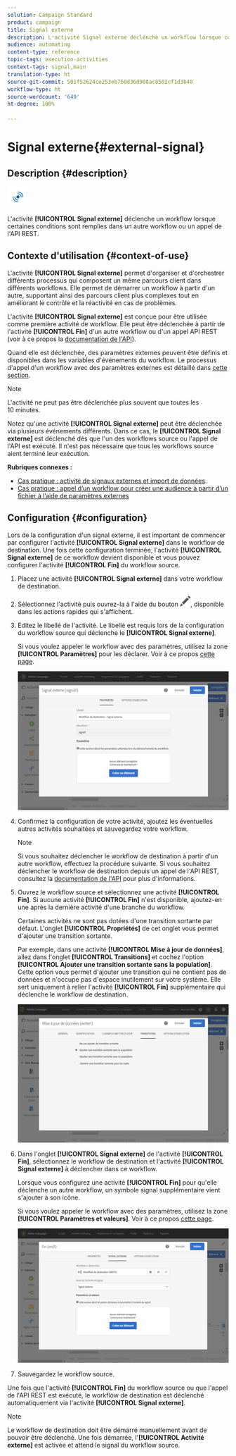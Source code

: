 ```yaml
---
solution: Campaign Standard
product: campaign
title: Signal externe
description: L'activité Signal externe déclenche un workflow lorsque certaines conditions sont remplies dans un autre workflow.
audience: automating
content-type: reference
topic-tags: execution-activities
context-tags: signal,main
translation-type: ht
source-git-commit: 501f52624ce253eb7b0d36d908ac8502cf1d3b48
workflow-type: ht
source-wordcount: '649'
ht-degree: 100%

---
```



# Signal externe{#external-signal}

## Description {#description}

![](assets/signal.png)

L&#39;activité **[!UICONTROL Signal externe]** déclenche un workflow lorsque certaines conditions sont remplies dans un autre workflow ou un appel de l&#39;API REST.

## Contexte d&#39;utilisation {#context-of-use}

L&#39;activité **[!UICONTROL Signal externe]** permet d&#39;organiser et d&#39;orchestrer différents processus qui composent un même parcours client dans différents workflows. Elle permet de démarrer un workflow à partir d&#39;un autre, supportant ainsi des parcours client plus complexes tout en améliorant le contrôle et la réactivité en cas de problèmes.

L&#39;activité **[!UICONTROL Signal externe]** est conçue pour être utilisée comme première activité de workflow. Elle peut être déclenchée à partir de l&#39;activité **[!UICONTROL Fin]** d&#39;un autre workflow ou d&#39;un appel API REST (voir à ce propos la [documentation de l&#39;API](../../api/using/triggering-a-signal-activity.md)).

Quand elle est déclenchée, des paramètres externes peuvent être définis et disponibles dans les variables d&#39;événements du workflow. Le processus d&#39;appel d&#39;un workflow avec des paramètres externes est détaillé dans [cette section](../../automating/using/calling-a-workflow-with-external-parameters.md).

>[!NOTE]
>
>L&#39;activité ne peut pas être déclenchée plus souvent que toutes les 10 minutes.

Notez qu&#39;une activité **[!UICONTROL Signal externe]** peut être déclenchée via plusieurs événements différents. Dans ce cas, le **[!UICONTROL Signal externe]** est déclenché dès que l&#39;un des workflows source ou l&#39;appel de l&#39;API est exécuté. Il n&#39;est pas nécessaire que tous les workflows source aient terminé leur exécution.

**Rubriques connexes :**

* [Cas pratique : activité de signaux externes et import de données](../../automating/using/external-signal-data-import.md).
* [Cas pratique : appel d’un workflow pour créer une audience à partir d’un fichier à l’aide de paramètres externes](../../automating/using/use-case-calling-workflow.md)

## Configuration {#configuration}

Lors de la configuration d&#39;un signal externe, il est important de commencer par configurer l&#39;activité **[!UICONTROL Signal externe]** dans le workflow de destination. Une fois cette configuration terminée, l&#39;activité **[!UICONTROL Signal externe]** de ce workflow devient disponible et vous pouvez configurer l&#39;activité **[!UICONTROL Fin]** du workflow source.

1. Placez une activité **[!UICONTROL Signal externe]** dans votre workflow de destination.
1. Sélectionnez l&#39;activité puis ouvrez-la à l&#39;aide du bouton ![](assets/edit_darkgrey-24px.png), disponible dans les actions rapides qui s&#39;affichent.
1. Editez le libellé de l&#39;activité. Le libellé est requis lors de la configuration du workflow source qui déclenche le **[!UICONTROL Signal externe]**.

   Si vous voulez appeler le workflow avec des paramètres, utilisez la zone **[!UICONTROL Paramètres]** pour les déclarer. Voir à ce propos [cette page](../../automating/using/declaring-parameters-external-signal.md).

   ![](assets/external_signal_configuration.png)

1. Confirmez la configuration de votre activité, ajoutez les éventuelles autres activités souhaitées et sauvegardez votre workflow.

   >[!NOTE]
   >
   >Si vous souhaitez déclencher le workflow de destination à partir d&#39;un autre workflow, effectuez la procédure suivante. Si vous souhaitez déclencher le workflow de destination depuis un appel de l&#39;API REST, consultez la [documentation de l&#39;API](../../api/using/triggering-a-signal-activity.md) pour plus d&#39;informations.

1. Ouvrez le workflow source et sélectionnez une activité **[!UICONTROL Fin]**. Si aucune activité **[!UICONTROL Fin]** n&#39;est disponible, ajoutez-en une après la dernière activité d&#39;une branche du workflow.

   Certaines activités ne sont pas dotées d&#39;une transition sortante par défaut. L&#39;onglet **[!UICONTROL Propriétés]** de cet onglet vous permet d&#39;ajouter une transition sortante.

   Par exemple, dans une activité **[!UICONTROL Mise à jour de données]**, allez dans l&#39;onglet **[!UICONTROL Transitions]** et cochez l&#39;option **[!UICONTROL Ajouter une transition sortante sans la population]**. Cette option vous permet d&#39;ajouter une transition qui ne contient pas de données et n&#39;occupe pas d&#39;espace inutilement sur votre système. Elle sert uniquement à relier l&#39;activité **[!UICONTROL Fin]** supplémentaire qui déclenche le workflow de destination.

   ![](assets/external_signal_empty_transition.png)

1. Dans l&#39;onglet **[!UICONTROL Signal externe]** de l&#39;activité **[!UICONTROL Fin]**, sélectionnez le workflow de destination et l&#39;activité **[!UICONTROL Signal externe]** à déclencher dans ce workflow.

   Lorsque vous configurez une activité **[!UICONTROL Fin]** pour qu&#39;elle déclenche un autre workflow, un symbole signal supplémentaire vient s&#39;ajouter à son icône.

   Si vous voulez appeler le workflow avec des paramètres, utilisez la zone **[!UICONTROL Paramètres et valeurs]**. Voir à ce propos [cette page](../../automating/using/defining-parameters-calling-workflow.md).

   ![](assets/external_signal_end.png)

1. Sauvegardez le workflow source.

Une fois que l&#39;activité **[!UICONTROL Fin]** du workflow source ou que l&#39;appel de l&#39;API REST est exécuté, le workflow de destination est déclenché automatiquement via l&#39;activité **[!UICONTROL Signal externe]**.

>[!NOTE]
>
>Le workflow de destination doit être démarré manuellement avant de pouvoir être déclenché. Une fois démarrée, l&#39;**[!UICONTROL Activité externe]** est activée et attend le signal du workflow source.
